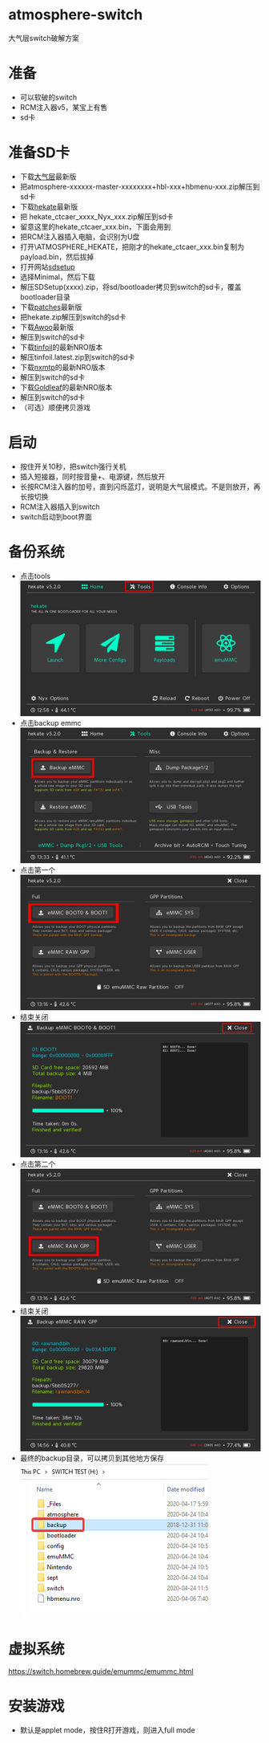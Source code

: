 # atmosphere-switch
大气层switch破解方案

# 准备
* 可以软破的switch
* RCM注入器v5，某宝上有售
* sd卡

# 准备SD卡
* 下载[大气层](https://github.com/Atmosphere-NX/Atmosphere)最新版
* 把atmosphere-xxxxxx-master-xxxxxxxx+hbl-xxx+hbmenu-xxx.zip解压到sd卡
* 下载[hekate](https://github.com/CTCaer/hekate)最新版
* 把 hekate_ctcaer_xxxx_Nyx_xxx.zip解压到sd卡
* 留意这里的hekate_ctcaer_xxx.bin，下面会用到
* 把RCM注入器插入电脑，会识别为U盘
* 打开\ATMOSPHERE_HEKATE，把刚才的hekate_ctcaer_xxx.bin复制为payload.bin，然后拔掉
* 打开网站[sdsetup](https://www.sdsetup.com/)
* 选择Minimal，然后下载
* 解压SDSetup(xxxx).zip，将sd/bootloader拷贝到switch的sd卡，覆盖bootloader目录
* 下载[patches](https://github.com/ITotalJustice/patches)最新版
* 把hekate.zip解压到switch的sd卡
* 下载[Awoo](https://github.com/Huntereb/Awoo-Installer)最新版
* 解压到switch的sd卡
* 下载[tinfoil](https://tinfoil.io/)的最新NRO版本
* 解压tinfoil.latest.zip到switch的sd卡
* 下载[nxmtp](https://github.com/liuervehc/nxmtp)的最新NRO版本
* 解压到switch的sd卡
* 下载[Goldleaf](https://github.com/XorTroll/Goldleaf)的最新NRO版本
* 解压到switch的sd卡
* （可选）顺便拷贝游戏

# 启动
* 按住开关10秒，把switch强行关机
* 插入短接器，同时按音量+、电源键，然后放开
* 长按RCM注入器的加号，直到闪烁蓝灯，说明是大气层模式。不是则放开，再长按切换
* RCM注入器插入到switch
* switch启动到boot界面

# 备份系统
* 点击tools
![image](backup1.png)
* 点击backup emmc
![image](backup2.png)
* 点击第一个
![image](backup3.png)
* 结束关闭
![image](backup4.png)
* 点击第二个
![image](backup5.png)
* 结束关闭
![image](backup6.png)
* 最终的backup目录，可以拷贝到其他地方保存
![image](backup7.png)

# 虚拟系统
https://switch.homebrew.guide/emummc/emummc.html

# 安装游戏
* 默认是applet mode，按住R打开游戏，则进入full mode


